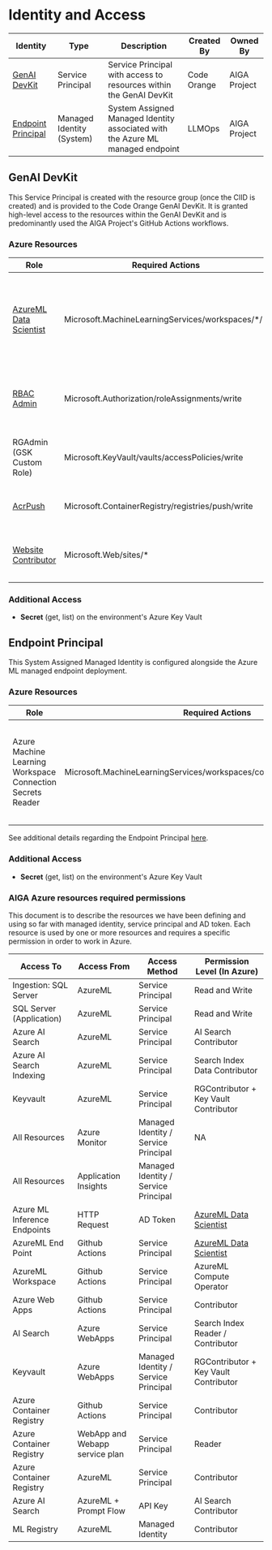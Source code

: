 # Identity and Access

| Identity                                  | Type                      | Description                                                                    | Created By  | Owned By     |
|-------------------------------------------|---------------------------|--------------------------------------------------------------------------------|-------------|--------------|
| [GenAI DevKit](#genai-devkit)             | Service Principal         | Service Principal with access to resources within the GenAI DevKit             | Code Orange | AIGA Project |
| [Endpoint Principal](#endpoint-principal) | Managed Identity (System) | System Assigned Managed Identity associated with the Azure ML managed endpoint | LLMOps      | AIGA Project |

## GenAI DevKit

This Service Principal is created with the resource group (once the CIID is created) and
is provided to the Code Orange GenAI DevKit. It is granted high-level access to the
resources within the GenAI DevKit and is predominantly used the AIGA Project's GitHub
Actions workflows.

### Azure Resources

| Role                                                                                                                                                  | Required Actions                                       | Scope                            | Justification                                                                                        |
|-------------------------------------------------------------------------------------------------------------------------------------------------------|--------------------------------------------------------|----------------------------------|------------------------------------------------------------------------------------------------------|
| [AzureML Data Scientist](https://learn.microsoft.com/en-us/azure/role-based-access-control/built-in-roles/ai-machine-learning#azureml-data-scientist) | Microsoft.MachineLearningServices/workspaces/\*/\*     | Azure Machine Learning workspace | To create data assets, register experiments, execute and read prompt flows, deploy to endpoints etc. |
| [RBAC Admin](https://learn.microsoft.com/en-us/azure/role-based-access-control/built-in-roles/general#role-based-access-control-administrator)        | Microsoft.Authorization/roleAssignments/write          | Azure Machine Learning workspace | To grant access to Endpoint Principals created by LLMOps.                                            |
| RGAdmin (GSK Custom Role)                                                                                                                             | Microsoft.KeyVault/vaults/accessPolicies/write         | Resource Group                   | To create an access policy in Azure Key Vault.                                                       |
| [AcrPush](https://learn.microsoft.com/en-us/azure/role-based-access-control/built-in-roles/containers#acrpush)                                        | Microsoft.ContainerRegistry/registries/push/write      | Azure Container Registry         | To push container images to the registry.                                                            |
| [Website Contributor](https://learn.microsoft.com/en-us/azure/role-based-access-control/built-in-roles/web-and-mobile#website-contributor)            | Microsoft.Web/sites/*                                  | Azure App Service                | To update deployment configuration for the Web App.                                                  |

### Additional Access

- **Secret** (get, list) on the environment's Azure Key Vault

## Endpoint Principal

This System Assigned Managed Identity is configured alongside the Azure ML managed
endpoint deployment.

### Azure Resources

| Role                                                       | Required Actions                                                            | Scope                            | Justification                                                                                             |
|------------------------------------------------------------|-----------------------------------------------------------------------------|----------------------------------|-----------------------------------------------------------------------------------------------------------|
| Azure Machine Learning Workspace Connection Secrets Reader | Microsoft.MachineLearningServices/workspaces/connections/listsecrets/action | Azure Machine Learning workspace | To access workspace's default secret store, including workspace connections, from the PromptFlow runtime. |

See additional details regarding the Endpoint
Principal [here](https://learn.microsoft.com/en-us/azure/machine-learning/how-to-deploy-online-endpoint-with-secret-injection?view=azureml-api-2&tabs=sai#create-an-endpoint).

### Additional Access

- **Secret** (get, list) on the environment's Azure Key Vault

### AIGA Azure resources required permissions

This document is to describe the resources we have been defining and using so far with
managed identity, service principal and AD token.
Each resource is used by one or more resources and requires a specific permission in
order to work in Azure.

| Access To                    | Access From                    | Access Method                        | Permission Level (In Azure)                                                                                                                                                  |
|------------------------------|--------------------------------|--------------------------------------|------------------------------------------------------------------------------------------------------------------------------------------------------------------------------|
| Ingestion: SQL Server        | AzureML                        | Service Principal                    | Read and Write                                                                                                                                                               |
| SQL Server (Application)     | AzureML                        | Service Principal                    | Read and Write                                                                                                                                                               |
| Azure AI Search              | AzureML                        | Service Principal                    | AI Search Contributor                                                                                                                                                        |
| Azure AI Search Indexing     | AzureML                        | Service Principal                    | Search Index Data Contributor                                                                                                                                                |
| Keyvault                     | AzureML                        | Service Principal                    | RGContributor + Key Vault Contributor                                                                                                                                        |
| All Resources                | Azure Monitor                  | Managed Identity / Service Principal | NA                                                                                                                                                                           |
| All Resources                | Application Insights           | Managed Identity / Service Principal |                                                                                                                                                                              |
| Azure ML Inference Endpoints | HTTP Request                   | AD Token                             | [AzureML Data Scientist](https://learn.microsoft.com/en-us/azure/machine-learning/how-to-authenticate-online-endpoint?view=azureml-api-2&tabs=azure-cli#use-a-built-in-role) |
| AzureML End Point            | Github Actions                 | Service Principal                    | [AzureML Data Scientist](https://learn.microsoft.com/en-us/azure/machine-learning/how-to-authenticate-online-endpoint?view=azureml-api-2&tabs=azure-cli#use-a-built-in-role) |
| AzureML Workspace            | Github Actions                 | Service Principal                    | AzureML Compute Operator                                                                                                                                                     |
| Azure Web Apps               | Github Actions                 | Service Principal                    | Contributor                                                                                                                                                                  |
| AI Search                    | Azure WebApps                  | Service Principal                    | Search Index Reader / Contributor                                                                                                                                            |
| Keyvault                     | Azure WebApps                  | Managed Identity / Service Principal | RGContributor + Key Vault Contributor                                                                                                                                        |
| Azure Container Registry     | Github Actions                 | Service Principal                    | Contributor                                                                                                                                                                  |
| Azure Container Registry     | WebApp and Webapp service plan | Service Principal                    | Reader                                                                                                                                                                       |
| Azure Container Registry     | AzureML                        | Service Principal                    | Contributor                                                                                                                                                                  |
| Azure AI Search              | AzureML + Prompt Flow          | API Key                              | AI Search Contributor                                                                                                                                                        |
| ML Registry                  | AzureML                        | Managed Identity                     | Contributor                                                                                                                                                                  |
